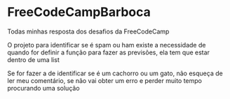 # FreeCodeCampBarboca
Todas minhas resposta dos desafios da FreeCodeCamp

O projeto para identificar se é spam ou ham existe a necessidade de quando for definir a função para fazer as previsões, ela tem que estar dentro de uma list

Se for fazer a de identificar se é um cachorro ou um gato, não esqueça de ler meu comentário, se não vai obter um erro e perder muito tempo procurando uma solução 
